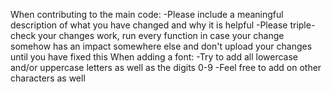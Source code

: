 When contributing to the main code:
-Please include a meaningful description of what you have changed and why it is helpful
-Please triple-check your changes work, run every function in case your change somehow has an impact somewhere else and don't upload your changes until you have fixed this
When adding a font:
-Try to add all lowercase and/or uppercase letters as well as the digits 0-9
-Feel free to add on other characters as well
